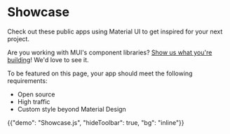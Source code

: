 # Showcase

<p class="description">Check out these public apps using Material UI to get inspired for your next project.</p>

Are you working with MUI's component libraries? [Show us what you're building](https://github.com/mui/material-ui/issues/22426)! We'd love to see it.

To be featured on this page, your app should meet the following requirements:

- Open source
- High traffic
- Custom style beyond Material Design

{{"demo": "Showcase.js", "hideToolbar": true, "bg": "inline"}}
